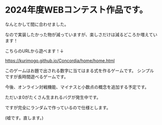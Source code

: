 # 2024年度WEBコンテスト作品です。
なんとかして間に合わせました。

なので実装したかった物が減っていますが、楽しさだけは減るどころか増えています！

こちらのURLから遊べます！↓

https://kurimogo.github.io/Concordia/home/home.html

このゲームはお題で出される数字に当てはまる式を作るゲームです。
シンプルですが長時間遊べるゲームです。

今後、オンライン対戦機能、マイナスと小数点の概念を追加する予定です。

ただいま0がたくさん生まれるバグが発生中です。

ですが完全にランダムで作っているので仕様とします。

(嘘です。直します。)
